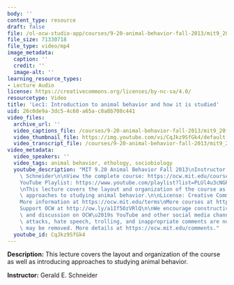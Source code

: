 ```yaml
---
body: ''
content_type: resource
draft: false
file: /ol-ocw-studio-app/courses/9-20-animal-behavior-fall-2013/mit9_20f13_lec01_360p_16_9.mp4
file_size: 71330718
file_type: video/mp4
image_metadata:
  caption: ''
  credit: ''
  image-alt: ''
learning_resource_types:
- Lecture Audio
license: https://creativecommons.org/licenses/by-nc-sa/4.0/
resourcetype: Video
title: 'Lec1: Introduction to animal behavior and how it is studied'
uid: 26c0de9a-3dc5-4c60-a65a-c8a8b708c441
video_files:
  archive_url: ''
  video_captions_file: /courses/9-20-animal-behavior-fall-2013/mit9_20f13_lec01_captions.vtt
  video_thumbnail_file: https://img.youtube.com/vi/CqJkz9SfGk4/default.jpg
  video_transcript_file: /courses/9-20-animal-behavior-fall-2013/mit9_20f13_lec01_transcript.pdf
video_metadata:
  video_speakers: ''
  video_tags: animal behavior, ethology, sociobiology
  youtube_description: "MIT 9.20 Animal Behavior Fall 2013\nInstructor: Gerald E.\
    \ Schneider\n\nView the complete course: https://ocw.mit.edu/courses/9-20-animal-behavior-fall-2013/\n\
    YouTube Playlist: https://www.youtube.com/playlist?list=PLUl4u3cNGP63TbPEWYEKOq8yAN8mEP_5O\n\
    \nThis lecture covers the layout and organization of the course as well as introducing\
    \ approaches to studying animal behavior.\n\nLicense: Creative Commons BY-NC-SA\n\
    More information at https://ocw.mit.edu/terms\nMore courses at https://ocw.mit.edu\n\
    Support OCW at http://ow.ly/a1If50zVRlQ\n\nWe encourage constructive comments\
    \ and discussion on OCW\u2019s YouTube and other social media channels. Personal\
    \ attacks, hate speech, trolling, and inappropriate comments are not allowed and\
    \ may be removed. More details at https://ocw.mit.edu/comments."
  youtube_id: CqJkz9SfGk4
---
```

**Description:** This lecture covers the layout and organization of the course as well as introducing approaches to studying animal behavior.

**Instructor:** Gerald E. Schneider